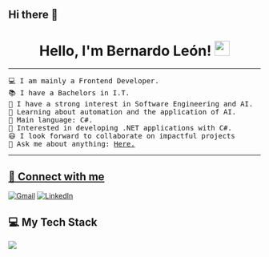 ## Hi there 👋
<h1 align="center">
Hello, I'm Bernardo León!
	<a href="https://github.com/BerALeon" target="_self">
		<img src="https://media.giphy.com/media/hvRJCLFzcasrR4ia7z/giphy.gif" width="30">
	</a>
</h1>

<hr>

<pre>
💻 I am mainly a Frontend Developer.
📚 I have a Bachelors in I.T.
📝 I have a strong interest in Software Engineering and AI.
🌱 Learning about automation and the application of AI.
🌟 Main language: C#.
🚩 Interested in developing .NET applications with C#.
😃 I look forward to collaborate on impactful projects
💬 Ask me about anything: <a href="https://github.com/BerALeon/BerALeon/issues">Here.
</pre>
<hr>

## 🤝 Connect with me

<p>
  <a href="mailto:lbernardoadan@gmail.com"><img img src="https://img.shields.io/badge/Gmail-D14836?style=for-the-badge&logo=gmail&logoColor=white" alt="Gmail"/></a>
	<a href="https://www.linkedin.com/in/bernardoadanleonramos/"><img src="https://img.shields.io/badge/LinkedIn-0077B5?style=for-the-badge&logo=linkedin&logoColor=white" alt="LinkedIn"/></a>
</p>

## 💻 My Tech Stack

<p>
    <a href="https://skillicons.dev">
    <img src="https://skillicons.dev/icons?i=github,cs,dotnet,css,html,mysql,bootstrap,figma," />
  </a>
</p>


<!--
**BerALeon/BerALEon** is a ✨ _special_ ✨ repository because its `README.md` (this file) appears on your GitHub profile.

Here are some ideas to get you started:

-🛠️ Currently working on ...
- 🔭 I’m currently working on ...
- 🌱 I’m currently learning ...
- 👯 I’m looking to collaborate on ...
- 🤔 I’m looking for help with ...
- 💬 Ask me about ...
- 📫 How to reach me: ...
- 😄 Pronouns: ...
- ⚡ Fun fact: ...
-->
